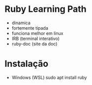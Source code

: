 # Ruby Learning Path

- dinamica
- fortemente tipada
- funciona melhor em linux
- IRB (terminal interativo)
- ruby-doc (site da doc)

# Instalação

- Windows (WSL)
    sudo apt install ruby
